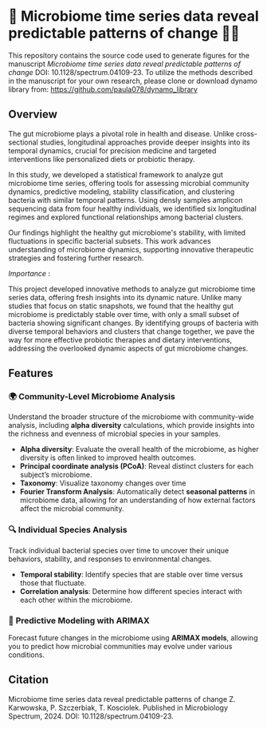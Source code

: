 # 🦠 Microbiome time series data reveal predictable patterns of change 🦠🔬


This repository contains the source code used to generate figures for the manuscript *Microbiome time series data reveal predictable patterns of change*  DOI: 10.1128/spectrum.04109-23. To utilize the methods described in the manuscript for your own research, please clone or download dynamo library from: https://github.com/paula078/dynamo_library 

## Overview

The gut microbiome plays a pivotal role in health and disease. Unlike cross-sectional studies, longitudinal approaches provide deeper insights into its temporal dynamics, crucial for precision medicine and targeted interventions like personalized diets or probiotic therapy.

In this study, we developed a statistical framework to analyze gut microbiome time series, offering tools for assessing microbial community dynamics, predictive modeling, stability classification, and clustering bacteria with similar temporal patterns. Using densly samples amplicon sequencing data from four healthy individuals, we identified six longitudinal regimes and explored functional relationships among bacterial clusters. 

Our findings highlight the healthy gut microbiome's stability, with limited fluctuations in specific bacterial subsets. This work advances understanding of microbiome dynamics, supporting innovative therapeutic strategies and fostering further research.

*Importance* : 

This project developed innovative methods to analyze gut microbiome time series data, offering fresh insights into its dynamic nature. Unlike many studies that focus on static snapshots, we found that the healthy gut microbiome is predictably stable over time, with only a small subset of bacteria showing significant changes. By identifying groups of bacteria with diverse temporal behaviors and clusters that change together, we pave the way for more effective probiotic therapies and dietary interventions, addressing the overlooked dynamic aspects of gut microbiome changes.

## Features

### 🌍 **Community-Level Microbiome Analysis**
Understand the broader structure of the microbiome with community-wide analysis, including **alpha diversity** calculations, which provide insights into the richness and evenness of microbial species in your samples. 

- **Alpha diversity**: Evaluate the overall health of the microbiome, as higher diversity is often linked to improved health outcomes.
- **Principal coordinate analysis (PCoA)**: Reveal distinct clusters for each subject’s microbiome.
- **Taxonomy**: Visualize taxonomy changes over time
- **Fourier Transform Analysis**: Automatically detect **seasonal patterns** in microbiome data, allowing for an understanding of how external factors affect the microbial community.
  
### 🔍 **Individual Species Analysis**
Track individual bacterial species over time to uncover their unique behaviors, stability, and responses to environmental changes.

- **Temporal stability**: Identify species that are stable over time versus those that fluctuate.
- **Correlation analysis**: Determine how different species interact with each other within the microbiome.
  
### 🔮 **Predictive Modeling with ARIMAX**
Forecast future changes in the microbiome using **ARIMAX models**, allowing you to predict how microbial communities may evolve under various conditions.

## Citation

Microbiome time series data reveal predictable patterns of change
Z. Karwowska, P. Szczerbiak, T. Kosciolek.
Published in Microbiology Spectrum, 2024. DOI: 10.1128/spectrum.04109-23.
